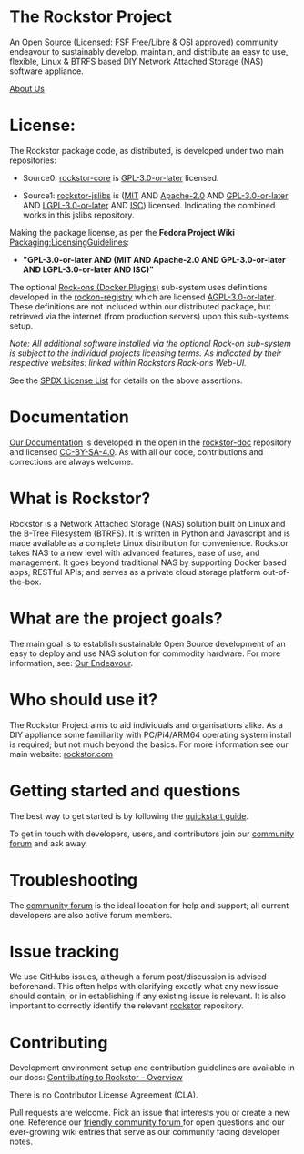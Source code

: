 # The Rockstor Project

An Open Source (Licensed: FSF Free/Libre & OSI approved) community endeavour
to sustainably develop, maintain, and distribute an easy to use, flexible,
Linux & BTRFS based DIY Network Attached Storage (NAS) software appliance.

[About Us](https://rockstor.com/about-us.html)

# License:

The Rockstor package code, as distributed, is developed under two main repositories:

* Source0: [rockstor-core](https://github.com/rockstor/rockstor-core) is
  [GPL-3.0-or-later](https://www.gnu.org/licenses/gpl-3.0-standalone.html) licensed.

* Source1: [rockstor-jslibs](https://github.com/rockstor/rockstor-jslibs) is
  ([MIT](https://opensource.org/license/mit-0) AND
  [Apache-2.0](https://opensource.org/license/apache2.0) AND
  [GPL-3.0-or-later](https://www.gnu.org/licenses/gpl-3.0-standalone.html) AND
  [LGPL-3.0-or-later](https://www.gnu.org/licenses/lgpl-3.0-standalone.html) AND
  [ISC](https://spdx.org/licenses/ISC.html)) licensed.
  Indicating the combined works in this jslibs repository.

Making the package license, as per the **Fedora Project Wiki**
[Packaging:LicensingGuidelines](https://fedoraproject.org/wiki/Packaging:LicensingGuidelines#Mixed_Source_Licensing_Scenario):

* **"GPL-3.0-or-later AND (MIT AND Apache-2.0 AND GPL-3.0-or-later AND LGPL-3.0-or-later AND ISC)"**

The optional [Rock-ons (Docker Plugins)](https://rockstor.com/docs/interface/overview.html)
sub-system uses definitions developed in the 
[rockon-registry](https://github.com/rockstor/rockon-registry) which are
licensed [AGPL-3.0-or-later](https://spdx.org/licenses/AGPL-3.0-or-later.html).
These definitions are not included within our distributed package,
but retrieved via the internet (from production servers) upon this sub-systems setup.

*Note: All additional software installed via the optional Rock-on sub-system
is subject to the individual projects licensing terms.
As indicated by their respective websites: linked within Rockstors Rock-ons Web-UI.*

See the [SPDX License List](https://spdx.org/licenses) for details on the above assertions.

# Documentation

[Our Documentation](https://rockstor.com/docs) is developed in the open in the
[rockstor-doc](https://github.com/rockstor/rockstor-doc) repository and
licensed [CC-BY-SA-4.0](https://creativecommons.org/licenses/by-sa/4.0).
As with all our code, contributions and corrections are always welcome.

# What is Rockstor?

Rockstor is a Network Attached Storage (NAS) solution built on Linux and the B-Tree
Filesystem (BTRFS). It is written in Python and Javascript and is made
available as a complete Linux distribution for convenience. Rockstor takes NAS
to a new level with advanced features, ease of use, and management. It goes
beyond traditional NAS by supporting Docker based apps, RESTful APIs; and serves as a
private cloud storage platform out-of-the-box.

# What are the project goals?

The main goal is to establish sustainable Open Source development
of an easy to deploy and use NAS solution for commodity hardware.
For more information, see:
[Our Endeavour](https://rockstor.com/about-us.html).

# Who should use it?

The Rockstor Project aims to aid individuals and organisations alike.
As a DIY appliance some familiarity with PC/Pi4/ARM64 operating system install is required;
but not much beyond the basics.
For more information see our main website:
[rockstor.com](https://rockstor.com)

# Getting started and questions

The best way to get started is by following the [quickstart
guide](https://rockstor.com/docs/quickstart.html).

To get in touch with developers, users, and contributors join our
[community forum](https://forum.rockstor.com) and ask away.


# Troubleshooting

The [community forum](https://forum.rockstor.com) is the ideal location for help and 
support; all current developers are also active forum members.

# Issue tracking

We use GitHubs issues, although a forum post/discussion is advised beforehand.
This often helps with clarifying exactly what any new issue should contain;
or in establishing if any existing issue is relevant.
It is also important to correctly identify the relevant
[rockstor](https://github.com/rockstor) repository.

# Contributing

Development environment setup and contribution guidelines are available in our docs:
[Contributing to Rockstor - Overview](https://rockstor.com/docs/contribute/contribute.html)

There is no Contributor License Agreement (CLA).

Pull requests are welcome. Pick an issue that interests you or create a new one.
Reference our [friendly community forum ](https://forum.rockstor.com)
for open questions and our ever-growing wiki entries that serve as our
community facing developer notes.  

